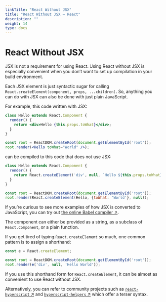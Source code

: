 ```yaml
---
linkTitle: "React Without JSX"
title: "React Without JSX – React"
description: ""
weight: 14
type: docs
---
```


# React Without JSX

JSX is not a requirement for using React. Using React without JSX is especially convenient when you don’t want to set up compilation in your build environment.

Each JSX element is just syntactic sugar for calling `React.createElement(component, props, ...children)`. So, anything you can do with JSX can also be done with just plain JavaScript.

For example, this code written with JSX:

```jsx
class Hello extends React.Component {
  render() {
    return <div>Hello {this.props.toWhat}</div>;
  }
}

const root = ReactDOM.createRoot(document.getElementById('root'));
root.render(<Hello toWhat="World" />);
```

can be compiled to this code that does not use JSX:

```jsx
class Hello extends React.Component {
  render() {
    return React.createElement('div', null, `Hello ${this.props.toWhat}`);
  }
}

const root = ReactDOM.createRoot(document.getElementById('root'));
root.render(React.createElement(Hello, {toWhat: 'World'}, null));
```

If you’re curious to see more examples of how JSX is converted to JavaScript, you can try out [the online Babel compiler ↗](https://babeljs.io/repl/#?presets=react&code_lz=GYVwdgxgLglg9mABACwKYBt1wBQEpEDeAUIogE6pQhlIA8AJjAG4B8AEhlogO5xnr0AhLQD0jVgG4iAXyJA).

The component can either be provided as a string, as a subclass of `React.Component`, or a plain function.

If you get tired of typing `React.createElement` so much, one common pattern is to assign a shorthand:

```jsx
const e = React.createElement;

const root = ReactDOM.createRoot(document.getElementById('root'));
root.render(e('div', null, 'Hello World'));
```

If you use this shorthand form for `React.createElement`, it can be almost as convenient to use React without JSX.

Alternatively, you can refer to community projects such as [`react-hyperscript` ↗](https://github.com/mlmorg/react-hyperscript) and [`hyperscript-helpers` ↗](https://github.com/ohanhi/hyperscript-helpers) which offer a terser syntax.
